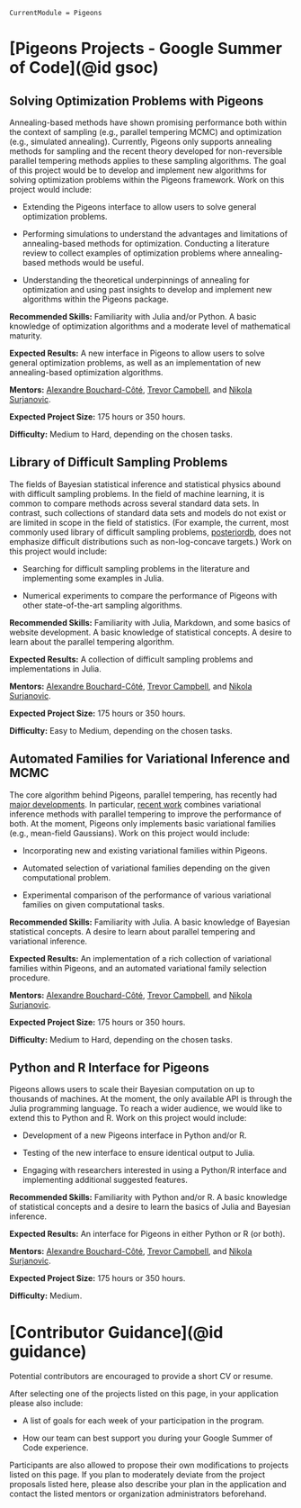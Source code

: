 ```@meta
CurrentModule = Pigeons
```
# [Pigeons Projects - Google Summer of Code](@id gsoc)


## Solving Optimization Problems with Pigeons 

Annealing-based methods have shown promising performance both within the context 
of sampling (e.g., parallel tempering MCMC) and optimization (e.g., simulated annealing). 
Currently, Pigeons only supports annealing methods for sampling and the recent theory 
developed for non-reversible parallel tempering methods applies to these sampling algorithms.
The goal of this project would be to develop and implement new algorithms 
for solving optimization problems within the Pigeons framework.
Work on this project would include: 

- Extending the Pigeons interface to allow users to solve general optimization problems.

- Performing simulations to understand the advantages and limitations of annealing-based methods 
for optimization. Conducting a literature review to collect examples of optimization 
problems where annealing-based methods would be useful.

- Understanding the theoretical underpinnings of annealing for optimization and using 
past insights to develop and implement new algorithms within the Pigeons package. 

**Recommended Skills:** Familiarity with Julia and/or Python. 
A basic knowledge of optimization algorithms and a moderate level of mathematical maturity. 

**Expected Results:** A new interface in Pigeons to allow users to solve general optimization problems, 
as well as an implementation of new annealing-based optimization algorithms. 

**Mentors:** [Alexandre Bouchard-Côté](https://github.com/alexandrebouchard), 
[Trevor Campbell](https://github.com/trevorcampbell/), and 
[Nikola Surjanovic](https://github.com/nikola-sur).

**Expected Project Size:** 175 hours or 350 hours. 

**Difficulty:** Medium to Hard, depending on the chosen tasks.



## Library of Difficult Sampling Problems 

The fields of Bayesian statistical inference and statistical physics abound with 
difficult sampling problems. In the field of machine learning, it is common to compare 
methods across several standard data sets. 
In contrast, such collections of standard data sets and models do not exist or 
are limited in scope in the field of statistics.
(For example, the current, most commonly used library of difficult sampling problems, 
[posteriordb](https://github.com/stan-dev/posteriordb), does not emphasize 
difficult distributions such as non-log-concave targets.) Work on this project would include:

- Searching for difficult sampling problems in the literature and implementing some examples in Julia.

- Numerical experiments to compare the performance of Pigeons with other state-of-the-art sampling algorithms.

**Recommended Skills:** Familiarity with Julia, Markdown, and some basics of website development. 
A basic knowledge of statistical concepts. A desire to learn about the parallel tempering algorithm.

**Expected Results:** A collection of difficult sampling problems and implementations in Julia. 

**Mentors:** [Alexandre Bouchard-Côté](https://github.com/alexandrebouchard), 
[Trevor Campbell](https://github.com/trevorcampbell/), and 
[Nikola Surjanovic](https://github.com/nikola-sur).

**Expected Project Size:** 175 hours or 350 hours. 

**Difficulty:** Easy to Medium, depending on the chosen tasks.



## Automated Families for Variational Inference and MCMC 

The core algorithm behind Pigeons, parallel tempering, has recently had [major developments](https://arxiv.org/abs/1905.02939). 
In particular, [recent work](https://arxiv.org/abs/2206.00080) combines variational inference methods with 
parallel tempering to improve the performance of both. 
At the moment, Pigeons only implements basic variational families (e.g., mean-field Gaussians). 
Work on this project would include:

- Incorporating new and existing variational families within Pigeons. 

- Automated selection of variational families depending on the given computational problem. 

- Experimental comparison of the performance of various variational families on 
given computational tasks.

**Recommended Skills:** Familiarity with Julia. 
A basic knowledge of Bayesian statistical concepts. A desire to learn about parallel tempering and variational inference. 

**Expected Results:** An implementation of a rich collection of variational families within Pigeons, 
and an automated variational family selection procedure. 

**Mentors:** [Alexandre Bouchard-Côté](https://github.com/alexandrebouchard), 
[Trevor Campbell](https://github.com/trevorcampbell/), and 
[Nikola Surjanovic](https://github.com/nikola-sur).

**Expected Project Size:** 175 hours or 350 hours. 

**Difficulty:** Medium to Hard, depending on the chosen tasks.



## Python and R Interface for Pigeons

Pigeons allows users to scale their Bayesian computation on up to thousands of 
machines. At the moment, the only available API is through the Julia programming 
language. To reach a wider audience, we would like to extend this to Python and R.
Work on this project would include: 

- Development of a new Pigeons interface in Python and/or R.

- Testing of the new interface to ensure identical output to Julia.  

- Engaging with researchers interested in using a Python/R interface and implementing additional suggested features. 

**Recommended Skills:** Familiarity with Python and/or R. A basic knowledge of 
statistical concepts and a desire to learn the basics of Julia and Bayesian inference.

**Expected Results:** An interface for Pigeons in either Python or R (or both). 

**Mentors:** [Alexandre Bouchard-Côté](https://github.com/alexandrebouchard), 
[Trevor Campbell](https://github.com/trevorcampbell/), and 
[Nikola Surjanovic](https://github.com/nikola-sur).

**Expected Project Size:** 175 hours or 350 hours. 

**Difficulty:** Medium.



# [Contributor Guidance](@id guidance)

Potential contributors are encouraged to provide a short CV or resume.

After selecting one of the projects listed on this page, in your application please also include: 

- A list of goals for each week of your participation in the program. 

- How our team can best support you during your Google Summer of Code experience.  

Participants are also allowed to propose their own modifications to projects listed on this page. 
If you plan to moderately deviate from the project proposals listed here, please also 
describe your plan in the application and contact the listed mentors or organization 
administrators beforehand.